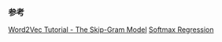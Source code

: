 ### 参考  
[Word2Vec Tutorial - The Skip-Gram Model](http://mccormickml.com/2016/04/19/word2vec-tutorial-the-skip-gram-model/)
[Softmax Regression](http://ufldl.stanford.edu/tutorial/supervised/SoftmaxRegression/)